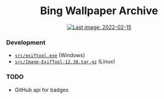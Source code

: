 <h1 align="center">Bing Wallpaper Archive</h1>

<div align="center">
	<a href="https://github.com/npanuhin/bing-wallpaper-archive/actions/workflows/daily_update.yml">
		<img alt="Last image: 2022-02-15" src="https://img.shields.io/static/v1?label=Last%20image,%20US&message=2022-02-15&color=informational&style=flat">
	</a>
<!-- <img alt="Updated on: 2022-01-05" src="https://img.shields.io/static/v1?label=Updated%20on&message=2022-01-05&color=informational&link=https://github.com/npanuhin/bing-wallpaper-archive/actions/workflows/daily_update.yml&link=https://github.com/npanuhin/bing-wallpaper-archive/raw/master/api/US/images/2022-01-05.jpg"> -->
</div>


### Development

-  [`src/exiftool.exe`](https://npanuhin.me/files/exiftool.exe) (Windows)
-  [`src/Image-ExifTool-12.38.tar.gz`](https://npanuhin.me/files/Image-ExifTool-12.38.tar.gz) (Linux)


### TODO

-  GitHub api for badges
